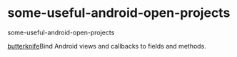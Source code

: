 # some-useful-android-open-projects
some-useful-android-open-projects


[butterknife](https://github.com/JakeWharton/butterknife)Bind Android views and callbacks to fields and methods.
